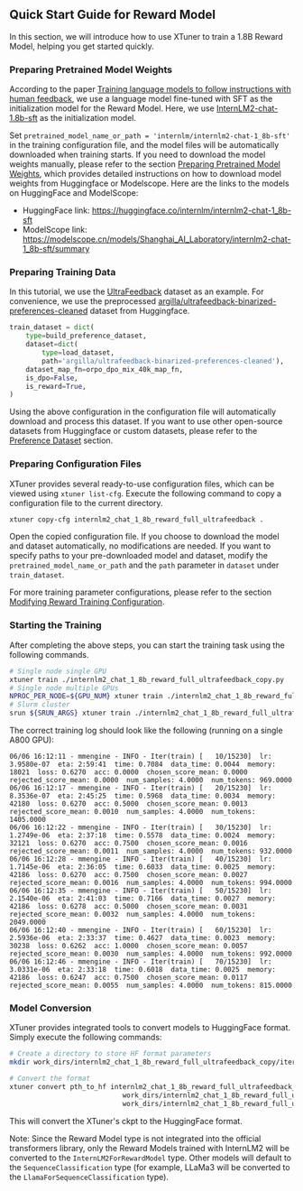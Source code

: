 ## Quick Start Guide for Reward Model

In this section, we will introduce how to use XTuner to train a 1.8B Reward Model, helping you get started quickly.

### Preparing Pretrained Model Weights

According to the paper [Training language models to follow instructions with human feedback](https://arxiv.org/abs/2203.02155), we use a language model fine-tuned with SFT as the initialization model for the Reward Model. Here, we use [InternLM2-chat-1.8b-sft](https://huggingface.co/internlm/internlm2-chat-1_8b-sft) as the initialization model.

Set `pretrained_model_name_or_path = 'internlm/internlm2-chat-1_8b-sft'` in the training configuration file, and the model files will be automatically downloaded when training starts. If you need to download the model weights manually, please refer to the section [Preparing Pretrained Model Weights](https://xtuner.readthedocs.io/zh-cn/latest/preparation/pretrained_model.html), which provides detailed instructions on how to download model weights from Huggingface or Modelscope. Here are the links to the models on HuggingFace and ModelScope:

- HuggingFace link: https://huggingface.co/internlm/internlm2-chat-1_8b-sft
- ModelScope link: https://modelscope.cn/models/Shanghai_AI_Laboratory/internlm2-chat-1_8b-sft/summary

### Preparing Training Data

In this tutorial, we use the [UltraFeedback](https://arxiv.org/abs/2310.01377) dataset as an example. For convenience, we use the preprocessed [argilla/ultrafeedback-binarized-preferences-cleaned](https://huggingface.co/datasets/argilla/ultrafeedback-binarized-preferences-cleaned) dataset from Huggingface.

```python
train_dataset = dict(
    type=build_preference_dataset,
    dataset=dict(
        type=load_dataset,
        path='argilla/ultrafeedback-binarized-preferences-cleaned'),
    dataset_map_fn=orpo_dpo_mix_40k_map_fn,
    is_dpo=False,
    is_reward=True,
)
```

Using the above configuration in the configuration file will automatically download and process this dataset. If you want to use other open-source datasets from Huggingface or custom datasets, please refer to the [Preference Dataset](./preference_data.md) section.

### Preparing Configuration Files

XTuner provides several ready-to-use configuration files, which can be viewed using `xtuner list-cfg`. Execute the following command to copy a configuration file to the current directory.

```bash
xtuner copy-cfg internlm2_chat_1_8b_reward_full_ultrafeedback .
```

Open the copied configuration file. If you choose to download the model and dataset automatically, no modifications are needed. If you want to specify paths to your pre-downloaded model and dataset, modify the `pretrained_model_name_or_path` and the `path` parameter in `dataset` under `train_dataset`.

For more training parameter configurations, please refer to the section [Modifying Reward Training Configuration](./modify_settings.md).

### Starting the Training

After completing the above steps, you can start the training task using the following commands.

```bash
# Single node single GPU
xtuner train ./internlm2_chat_1_8b_reward_full_ultrafeedback_copy.py
# Single node multiple GPUs
NPROC_PER_NODE=${GPU_NUM} xtuner train ./internlm2_chat_1_8b_reward_full_ultrafeedback_copy.py
# Slurm cluster
srun ${SRUN_ARGS} xtuner train ./internlm2_chat_1_8b_reward_full_ultrafeedback_copy.py --launcher slurm
```

The correct training log should look like the following (running on a single A800 GPU):

```
06/06 16:12:11 - mmengine - INFO - Iter(train) [   10/15230]  lr: 3.9580e-07  eta: 2:59:41  time: 0.7084  data_time: 0.0044  memory: 18021  loss: 0.6270  acc: 0.0000  chosen_score_mean: 0.0000  rejected_score_mean: 0.0000  num_samples: 4.0000  num_tokens: 969.0000
06/06 16:12:17 - mmengine - INFO - Iter(train) [   20/15230]  lr: 8.3536e-07  eta: 2:45:25  time: 0.5968  data_time: 0.0034  memory: 42180  loss: 0.6270  acc: 0.5000  chosen_score_mean: 0.0013  rejected_score_mean: 0.0010  num_samples: 4.0000  num_tokens: 1405.0000
06/06 16:12:22 - mmengine - INFO - Iter(train) [   30/15230]  lr: 1.2749e-06  eta: 2:37:18  time: 0.5578  data_time: 0.0024  memory: 32121  loss: 0.6270  acc: 0.7500  chosen_score_mean: 0.0016  rejected_score_mean: 0.0011  num_samples: 4.0000  num_tokens: 932.0000
06/06 16:12:28 - mmengine - INFO - Iter(train) [   40/15230]  lr: 1.7145e-06  eta: 2:36:05  time: 0.6033  data_time: 0.0025  memory: 42186  loss: 0.6270  acc: 0.7500  chosen_score_mean: 0.0027  rejected_score_mean: 0.0016  num_samples: 4.0000  num_tokens: 994.0000
06/06 16:12:35 - mmengine - INFO - Iter(train) [   50/15230]  lr: 2.1540e-06  eta: 2:41:03  time: 0.7166  data_time: 0.0027  memory: 42186  loss: 0.6278  acc: 0.5000  chosen_score_mean: 0.0031  rejected_score_mean: 0.0032  num_samples: 4.0000  num_tokens: 2049.0000
06/06 16:12:40 - mmengine - INFO - Iter(train) [   60/15230]  lr: 2.5936e-06  eta: 2:33:37  time: 0.4627  data_time: 0.0023  memory: 30238  loss: 0.6262  acc: 1.0000  chosen_score_mean: 0.0057  rejected_score_mean: 0.0030  num_samples: 4.0000  num_tokens: 992.0000
06/06 16:12:46 - mmengine - INFO - Iter(train) [   70/15230]  lr: 3.0331e-06  eta: 2:33:18  time: 0.6018  data_time: 0.0025  memory: 42186  loss: 0.6247  acc: 0.7500  chosen_score_mean: 0.0117  rejected_score_mean: 0.0055  num_samples: 4.0000  num_tokens: 815.0000
```

### Model Conversion

XTuner provides integrated tools to convert models to HuggingFace format. Simply execute the following commands:

```bash
# Create a directory to store HF format parameters
mkdir work_dirs/internlm2_chat_1_8b_reward_full_ultrafeedback_copy/iter_15230_hf

# Convert the format
xtuner convert pth_to_hf internlm2_chat_1_8b_reward_full_ultrafeedback_copy.py \
                            work_dirs/internlm2_chat_1_8b_reward_full_ultrafeedback_copy.py/iter_15230.pth \
                            work_dirs/internlm2_chat_1_8b_reward_full_ultrafeedback_copy.py/iter_15230_hf
```

This will convert the XTuner's ckpt to the HuggingFace format.

Note: Since the Reward Model type is not integrated into the official transformers library, only the Reward Models trained with InternLM2 will be converted to the `InternLM2ForRewardModel` type. Other models will default to the `SequenceClassification` type (for example, LLaMa3 will be converted to the `LlamaForSequenceClassification` type).

